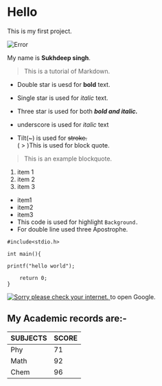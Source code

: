 # Hello
This is my first project.

![Error](/https://drive.google.com/file/d/1K69ev3lP68NbEPRvWYonFyC8qy3p3rdg/view?usp=drivesdk)

My name is **Sukhdeep singh**. 

>This is a tutorial of Markdown.  

- Double star is uesd for **bold** text.  
- Single star is used for *italic* text.  
- Three star is used for both ***bold and italic.***  
- underscore is used for _italic_ text

- Tilt(~) is used for ~~stroke.~~  
( > )This is used for block quote.  


>This is an example blockquote.  

1. item 1  
2. item 2  
3. item 3

- item1  
- item2  
- item3   
 - This code is used for highlight `Background.`  
 - For double line used three Apostrophe.   


```
#include<stdio.h>

int main(){

printf("hello world");

    return 0;
}
```

[ ![Sorry please check your internet.](https://encrypted-tbn0.gstatic.com/images?q=tbn:ANd9GcRD60xfKFyt7A7aD8i4qGfqmCU94R5lxW0cMsoUxH8dAngdlwZzOuUfDpE&s=10) ](https://google.com) to open Google.  

## My Academic records are:-  

| SUBJECTS | SCORE |
| -------- | ----- |
| Phy | 71 |
| Math | 92 |
| Chem | 96 |

